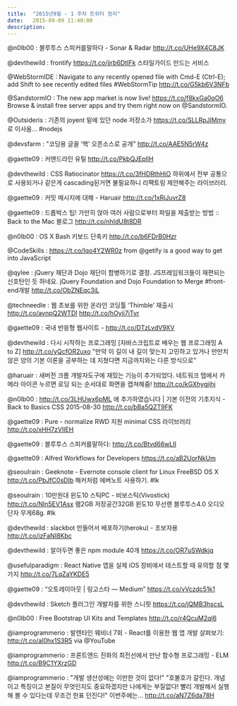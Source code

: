 ```yaml
---
title:  "2015년9월 - 1 주차 트위터 정리"
date:   2015-09-09 11:40:00
description: 
---
```



@n0lb00 : 블루투스 스피커를말하다 - Sonar & Radar http://t.co/UHe9X4C8JK

@devthewild : frontify https://t.co/jjrb6DtIFk 스타일가이드 만드는 서비스

@WebStormIDE : Navigate to any recently opened file with Cmd-E (Ctrl-E); add Shift to see recently edited files #WebStormTip http://t.co/G5kb6V3NFb

@SandstormIO : The new app market is now live! https://t.co/f8kxGa0qO6 Browse & install free server apps and try them right now on @SandstormIO.

@Outsideris : 기존의 joyent 밑에 있던 node 저장소가 https://t.co/SLLRpJlMmy 로 이사옴... #nodejs

@devsfarm : "코딩용 글꼴 ‘핵’ 오픈소스로 공개" http://t.co/AAE5N5rW4z

@gaette09 : 커맨드라인 유틸 http://t.co/PkbQJEpllH

@devthewild : CSS Ratiocinator https://t.co/3fHDRthHiO 하위에서 전부 공통으로 사용되거나 같은게 cascading된거면 불필요하니 리팩토링 제안해주는 라이브러리.

@gaette09 : 커밋 메시지에 대해 - Haruair http://t.co/1xRjJuvrZ8

@gaette09 : 드롭박스 팁! 가만히 앉아 여러 사람으로부터 파일을 제출받는 방법 :: Back to the Mac 블로그 http://t.co/nhIdU8t8DR

@n0lb00 : OS X Bash 키보드 단축키 http://t.co/b6FDrB0Hzr

@CodeSkills : https://t.co/Iqo4Y2WR0z from @getify is a good way to get into JavaScript

@qylee : jQuery 재단과 Dojo 재단이 합병하기로 결정. JS프레임워크들이 재편되는 신호탄인 듯 하네요. jQuery Foundation and Dojo Foundation to Merge #front-end개발 http://t.co/ObZNEqc3iL

@techneedle : 웹 초보를 위한 온라인 코딩툴 ‘Thimble’ 재출시 http://t.co/aynpQ2WTDI http://t.co/hOyii7iTvr

@gaette09 : 국내 반응형 웹사이트 - http://t.co/DTzLvdV9XV

@devthewild : 다시 시작하는 프로그래밍 [자바스크립트로 배우는 웹 프로그래밍 A to Z] http://t.co/yQcfOR2uxo "만약 이 길이 내 길이 맞는지 고민하고 있거나 만만치 않은 양의 기본 이론을 공부하는 데 지쳤다면 지금까지와는 다른 방식으로"

@haruair : 새버전 크롬 개발자도구에 재밌는 기능이 추가되었다. 네트워크 탭에서 카메라 아이콘 누르면 로딩 되는 순서대로 화면을 캡쳐해줌! http://t.co/kGXhygjihj

@n0lb00 : http://t.co/3LHUwx6pML 에 추가하였습니다 | 기본 이전의 기초지식 - Back to Basics CSS 2015-08-30 http://t.co/bBa5QZT9FK

@gaette09 : Pure - normalize RWD 지원 minimal CSS 라이브러리 http://t.co/xHH7zVIlEH

@gaette09 : 블루투스 스피커를말하다: http://t.co/Btvd66wLII

@gaette09 : Alfred Workflows for Developers https://t.co/aB2UorNkUm

@seoulrain : Geeknote - Evernote console client for Linux FreeBSD OS X http://t.co/PbJfC0sDIb 해커처럼 에버노트 사용하기. #lk

@seoulrain : 10만원대 윈도10 스틱PC - 비보스틱(Vivostick) http://t.co/NIn5EV1Asx 램2GB 저장공간32GB 윈도10 무선랜 블루투스4.0 오디오단자 무게68g. #lk

@devthewild : slackbot 만들어서 배포하기(heroku) - 초보자용 http://t.co/izFaNI8Kbc

@devthewild : 알아두면 좋은 npm module 40개 https://t.co/OR7uSWdkjq

@usefulparadigm : React Native 앱을 실제 iOS 장비에서 테스트할 때 유의할 점 몇 가지 http://t.co/7LqZaYKDE5

@gaette09 : “오토레이아웃 | 링고스타 — Medium” https://t.co/vVczdc51k1

@devthewild : Sketch 플러그인 개발자를 위한 스니핏 https://t.co/jQMB3hscsL

@n0lb00 : Free Bootstrap UI Kits and Templates http://t.co/r4QcuM2ql6

@iamprogrammerio : 발렌타인 웨비너 7회 - React를 이용한 웹 앱 개발 살펴보기: http://t.co/al0hx1S3R5 via @YouTube

@iamprogrammerio : 프론트엔드 진화의 최전선에서 만난 함수형 프로그래밍 - ELM http://t.co/B9C1YXrzGD

@iamprogrammerio : "개발 생산성에는 이만한 것이 없다!" "호불호가 갈린다. 개념이고 특징이고 본질이 무엇인지도 중요하겠지만 나에게는 부질없다! 빨리 개발해서 실행해 볼 수 있다는데 무조건 한표 던진다!" 이번주에는... http://t.co/aN7Z6da78H
